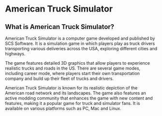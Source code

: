 # American Truck Simulator

## What is American Truck Simulator?

American Truck Simulator is a computer game developed and published by SCS Software. It is a simulation game in which players play as truck drivers transporting various deliveries across the USA, exploring different cities and highways.

The game features detailed 3D graphics that allow players to experience realistic trucks and roads in the US. There are several game modes, including career mode, where players start their own transportation company and build up their fleet of trucks and drivers.

American Truck Simulator is known for its realistic depiction of the American road network and its landscapes. The game also features an active modding community that enhances the game with new content and features, making it a popular game for truck and simulator fans. It is available on various platforms such as PC, Mac and Linux.

